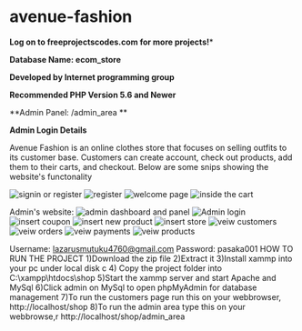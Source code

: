 # avenue-fashion

**Log on to freeprojectscodes.com for more projects!***

**Database Name: ecom_store**

**Developed by Internet programming group**

**Recommended PHP Version 5.6 and Newer**


**Admin Panel: /admin_area **

**Admin Login Details**

Avenue Fashion is an online clothes store that focuses on selling outfits to its customer base. Customers can create account, check out products, add them to their carts, and checkout.
Below are some snips showing the website's functonality

![signin or register](https://user-images.githubusercontent.com/74242600/160577380-ca24035d-f579-443e-8345-293d657d7c7e.PNG)
![register](https://user-images.githubusercontent.com/74242600/160577542-10b1b012-ae56-47b9-a84c-0b31a46bafe1.PNG)
![welcome page](https://user-images.githubusercontent.com/74242600/160577678-db53a13b-45fa-436f-90ef-aff2f78a053e.PNG)
![inside the cart](https://user-images.githubusercontent.com/74242600/160577823-68ffc963-115d-4fe3-8047-b5ad38cfdf05.PNG)

Admin's website:
![admin dashboard and panel](https://user-images.githubusercontent.com/74242600/160580844-c5b4ecf6-c08f-448f-8ece-0c9a16afb818.PNG)
![Admin login](https://user-images.githubusercontent.com/74242600/160580949-2503ee47-26e0-4173-8450-a80e05ec13e8.PNG)
![insert coupon](https://user-images.githubusercontent.com/74242600/160581026-365273c1-124a-48c5-8f6c-7ee353f1564c.PNG)
![insert new product](https://user-images.githubusercontent.com/74242600/160581094-79d6e77c-ad6a-49f5-93dc-1e109fae5d66.PNG)
![insert store](https://user-images.githubusercontent.com/74242600/160581120-99f28b59-eb24-4c7f-9aa8-805bce6c81ed.PNG)
![veiw customers](https://user-images.githubusercontent.com/74242600/160581187-f4de514f-370c-45fa-84a5-956b0fe02d58.PNG)
![veiw orders](https://user-images.githubusercontent.com/74242600/160581236-edd2ad38-95fc-474b-8f4c-3996a5887bc1.PNG)
![veiw payments](https://user-images.githubusercontent.com/74242600/160581262-607b9577-4c7d-4ebe-8ff8-a1070c8e080a.PNG)
![veiw products](https://user-images.githubusercontent.com/74242600/160581299-d680128a-ebdd-48a8-8588-3c84717accd8.PNG)

Username: lazarusmutuku4760@gmail.com
Password: pasaka001
HOW TO RUN THE PROJECT 
1)Download the zip file
2)Extract it
3)Install xammp into your pc under local disk c
4) Copy the project folder into C:\xampp\htdocs\shop
5)Start the xammp server and start Apache and MySql
6)Click admin on  MySql to open phpMyAdmin for database management
7)To run the customers page run this on your webbrowser, http://localhost/shop
8)To run the admin area type this on your webbrowse,r http://localhost/shop/admin_area
